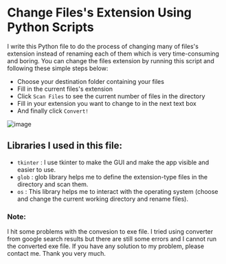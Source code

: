 # Change Files's Extension Using Python Scripts
I write this Python file to do the process of changing many of files's extension instead of renaming each of them which is very time-consuming and boring.
You can change the files extension by running this script and following these simple steps below:
- Choose your destination folder containing your files 
- Fill in the current files's extension
- Click `Scan Files` to see the current number of files in the directory
- Fill in your extension you want to change to in the next text box
- And finally click `Convert!`


![image](https://user-images.githubusercontent.com/47805423/72485490-74f9ad80-383a-11ea-9d26-3122f9e24330.png)

## Libraries I used in this file:
- `tkinter` : I use tkinter to make the GUI and make the app visible and easier to use.
- `glob` : glob library helps me to define the extension-type files in the directory and scan them.
- `os` : This library helps me to interact with the operating system (choose and change the current working directory and rename files).

### Note:
I hit some problems with the convesion to exe file. I tried using converter from google search results but there are still some errors and I cannot run the converted exe file. If you have any solution to my problem, please contact me. Thank you very much.
